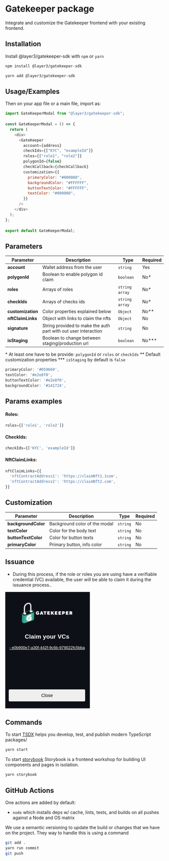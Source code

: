 # Gatekeeper package

Integrate and customize the Gatekeeper frontend with your existing frontend.

## Installation

Install @layer3/gatekeeper-sdk with `npm` or `yarn`

```bash
npm install @layer3/gatekeeper-sdk
```

```bash
yarn add @layer3/gatekeeper-sdk
```

## Usage/Examples

Then on your app file or a main file, import as:

```javascript
import GateKeeperModal from "@layer3/gatekeeper-sdk";

const GateKeeperModal = () => {
  return (
    <div>
      <GateKeeper
        account={address}
        checkIds={["KYC", "exampleId"]}
        roles={["role1", "role2"]}
        polygonId={false}
        checkCallback={checkCallback}
        customization={{
          primaryColor: "#000000",
          backgroundColor: "#FFFFFF",
          buttonTextColor: "#FFFFFF",
          textColor: "#000000",
        }}
      />
    </div>
  );
};

export default GateKeeperModal;
```

## Parameters

| Parameter         | Description                                                     | Type           | Required |
| ----------------- | --------------------------------------------------------------- | -------------- | -------- |
| **account**       | Wallet address from the user                                    | `string`       | Yes      |
| **polygonId**     | Boolean to enable polygon id claim                              | `boolean`      | No\*     |
| **roles**         | Arrays of roles                                                 | `string array` | No\*     |
| **checkIds**      | Arrays of checks ids                                            | `string array` | No\*     |
| **customization** | Color properties explained below                                | `Object`       | No\*\*   |
| **nftClaimLinks** | Object with links to claim the nfts                             | `Object`       | No       |
| **signature**     | String provided to make the auth part with out user interaction | `string`       | No       |
| **isStaging**     | Boolean to change between staging/production url                | `boolean`      | No\*\*\* |

\* At least one have to be provide: `polygonId` or `roles` or `checkIds`
\*\* Default customization properties
\*\*\* `isStaging` by default is `false`

```js
primaryColor: '#059669',
textColor: '#e2e8f0',
buttonTextColor: '#e2e8f0',
backgroundColor: '#141724',
```

## Params examples

#### Roles:

```js
roles={['role1', 'role2']}
```

#### CheckIds:

```js
checkIds={['KYC', 'exampleId']}
```

#### NftClaimLinks:

```js
nftClaimLinks={{
  'nftContractAddress1': 'https://claimNft1.1com',
  'nftContractAddress2': 'https://claimNft2.com',
}}
```

## Customization

| Parameter           | Description                   | Type     | Required |
| ------------------- | ----------------------------- | -------- | -------- |
| **backgroundColor** | Background color of the modal | `string` | No       |
| **textColor**       | Color for the body text       | `string` | No       |
| **buttonTextColor** | Color for button texts        | `string` | No       |
| **primaryColor**    | Primary button, info color    | `string` | No       |

## Issuance

- During this process, if the role or roles you are using have a verifiable credential (VC) available, the user will be able to claim it during the issuance process..

![issuanceExample](statics/issuanceExample.png)

## Commands

To start [TSDX](https://tsdx.io/) helps you develop, test, and publish modern TypeScript packages/

```bash
yarn start
```

To start [storybook](https://storybook.js.org/) Storybook is a frontend workshop for building UI components and pages in isolation.

```bash
yarn storybook
```

## GitHub Actions

One actions are added by default:

- `node` which installs deps w/ cache, lints, tests, and builds on all pushes against a Node and OS matrix

We use a semantic versioning to update the build or changes that we have on the project. They way to handle this is using a command

```bash
git add .
yarn run commit
git push
```
